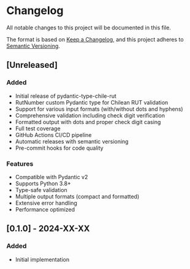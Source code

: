 # Changelog

All notable changes to this project will be documented in this file.

The format is based on [Keep a Changelog](https://keepachangelog.com/en/1.0.0/),
and this project adheres to [Semantic Versioning](https://semver.org/spec/v2.0.0.html).

## [Unreleased]

### Added
- Initial release of pydantic-type-chile-rut
- RutNumber custom Pydantic type for Chilean RUT validation
- Support for various input formats (with/without dots and hyphens)
- Comprehensive validation including check digit verification
- Formatted output with dots and proper check digit casing
- Full test coverage
- GitHub Actions CI/CD pipeline
- Automatic releases with semantic versioning
- Pre-commit hooks for code quality

### Features
- Compatible with Pydantic v2
- Supports Python 3.8+
- Type-safe validation
- Multiple output formats (compact and formatted)
- Extensive error handling
- Performance optimized

## [0.1.0] - 2024-XX-XX

### Added
- Initial implementation
